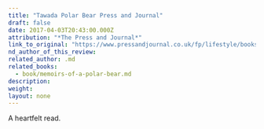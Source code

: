 ```yaml
---
title: "Tawada Polar Bear Press and Journal"
draft: false
date: 2017-04-03T20:43:00.000Z
attribution: "*The Press and Journal*"
link_to_original: "https://www.pressandjournal.co.uk/fp/lifestyle/books-reviews/1202177/book-review-memoirs-polar-bear-yoko-tawada/"
nd_author_of_this_review:
related_author: .md
related_books:
  - book/memoirs-of-a-polar-bear.md
description:
weight:
layout: none
---
```

A heartfelt read.

